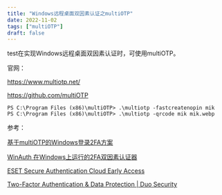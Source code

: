 ```yaml
---
title: "Windows远程桌面双因素认证之multiOTP"
date: 2022-11-02
tags: ["multiOTP"]
draft: false
---
```


test在实现Windows远程桌面双因素认证时，可使用multiOTP。

官网：

<https://www.multiotp.net/>

<https://github.com/multiOTP>

```
PS C:\Program Files (x86)\multiOTP> .\multiotp -fastcreatenopin mik
PS C:\Program Files (x86)\multiOTP> .\multiotp -qrcode mik mik.webp
```
参考：

[基于multiOTP的Windows登录2FA方案](https://www.opscaff.com/2019/04/30/%E5%9F%BA%E4%BA%8Emultiotp%E7%9A%84windows%E7%99%BB%E5%BD%952fa%E6%96%B9%E6%A1%88/)

[WinAuth 在Windows上运行的2FA双因素认证器](https://roov.org/2021/01/winauth/)

[ESET Secure Authentication Cloud Early Access](https://help.eset.com/esac/en-US/index.html)

[Two-Factor Authentication & Data Protection | Duo Security](https://duo.com/)